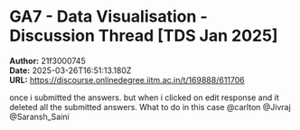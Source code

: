 # GA7 - Data Visualisation - Discussion Thread [TDS Jan 2025]

**Author:** 21f3000745  
**Date:** 2025-03-26T16:51:13.180Z  
**URL:** https://discourse.onlinedegree.iitm.ac.in/t/169888/611706

once i submitted the answers. but when i clicked on edit response and it deleted all the submitted answers. What to do in this case @carlton @Jivraj @Saransh_Saini

